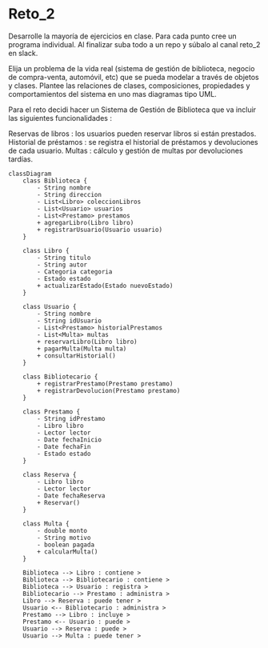 # Reto_2

Desarrolle la mayoría de ejercicios en clase. Para cada punto cree un programa individual. Al finalizar suba todo a un repo y súbalo al canal reto_2 en slack.

Elija un problema de la vida real (sistema de gestión de biblioteca, negocio de compra-venta, automóvil, etc) que se pueda modelar a través de objetos y clases. Plantee las relaciones de clases, composiciones, propiedades y comportamientos del sistema en uno mas diagramas tipo UML.

Para el reto decidi hacer un Sistema de Gestión de Biblioteca  que va incluir las siguientes funcionalidades :

Reservas de libros : los usuarios pueden reservar libros si están prestados.
Historial de préstamos : se registra el historial de préstamos y devoluciones de cada usuario.
Multas : cálculo y gestión de multas por devoluciones tardías.

```mermaid
classDiagram
    class Biblioteca {
        - String nombre
        - String direccion
        - List<Libro> coleccionLibros
        - List<Usuario> usuarios
        - List<Prestamo> prestamos
        + agregarLibro(Libro libro)
        + registrarUsuario(Usuario usuario)  
    }

    class Libro {
        - String titulo
        - String autor
        - Categoria categoria
        - Estado estado
        + actualizarEstado(Estado nuevoEstado)
    }

    class Usuario {
        - String nombre
        - String idUsuario
        - List<Prestamo> historialPrestamos
        - List<Multa> multas
        + reservarLibro(Libro libro)
        + pagarMulta(Multa multa)
        + consultarHistorial()
    }

    class Bibliotecario {
        + registrarPrestamo(Prestamo prestamo)
        + registrarDevolucion(Prestamo prestamo)
    }

    class Prestamo {
        - String idPrestamo
        - Libro libro
        - Lector lector
        - Date fechaInicio
        - Date fechaFin
        - Estado estado
    }

    class Reserva {
        - Libro libro
        - Lector lector
        - Date fechaReserva
        + Reservar()
    }

    class Multa {
        - double monto
        - String motivo
        - boolean pagada
        + calcularMulta()
    }

    Biblioteca --> Libro : contiene >
    Biblioteca --> Bibliotecario : contiene >
    Biblioteca --> Usuario : registra >
    Bibliotecario --> Prestamo : administra >
    Libro --> Reserva : puede tener >
    Usuario <-- Bibliotecario : administra >
    Prestamo --> Libro : incluye >
    Prestamo <-- Usuario : puede >
    Usuario --> Reserva : puede >
    Usuario --> Multa : puede tener >
